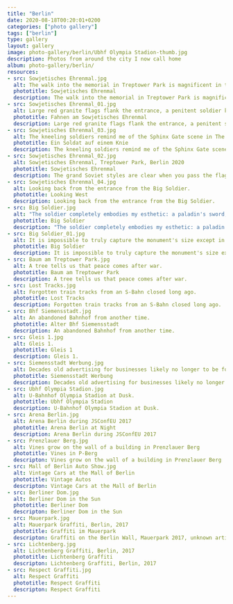 ```yaml
---
title: "Berlin"
date: 2020-08-18T00:20:01+0200
categories: ["photo gallery"]
tags: ["berlin"]
type: gallery
layout: gallery
image: photo-gallery/berlin/Ubhf Olympia Stadion-thumb.jpg
description: Photos from around the city I now call home
album: photo-gallery/berlin/
resources:
- src: Sowjetisches Ehrenmal.jpg
  alt: The walk into the memorial in Treptower Park is magnificent in the Spring.
  phototitle: Sowjetisches Ehrenmal
  description: The walk into the memorial in Treptower Park is magnificent in the Spring.
- src: Sowjetisches Ehrenmal_01.jpg
  alt: Large red granite flags flank the entrance, a penitent soldier kneels.
  phototitle: Fahnen am Sowjetisches Ehrenmal
  description: Large red granite flags flank the entrance, a penitent soldier kneels.
- src: Sowjetisches Ehrenmal_03.jpg
  alt: The kneeling soldiers remind me of the Sphinx Gate scene in The Neverending Story
  phototitle: Ein Soldat auf einem Knie
  description: The kneeling soldiers remind me of the Sphinx Gate scene in The Neverending Story
- src: Sowjetisches Ehrenmal_02.jpg
  alt: Sowjetisches Ehrenmal, Treptower Park, Berlin 2020
  phototitle: Sowjetisches Ehrenmal
  description: The grand Soviet styles are clear when you pass the flags and see the entire memorial at once.
- src: Sowjetisches Ehrenmal_04.jpg
  alt: Looking back from the entrance from the Big Soldier.
  phototitle: Looking West
  description: Looking back from the entrance from the Big Soldier.
- src: Big Soldier.jpg
  alt: "The soldier completely embodies my esthetic: a paladin's sword, standing on a crushed swastika"
  phototitle: Big Soldier
  description: "The soldier completely embodies my esthetic: a paladin's sword, standing on a crushed swastika"
- src: Big Soldier_01.jpg
  alt: It is impossible to truly capture the monument's size except in person.
  phototitle: Big Soldier
  description: It is impossible to truly capture the monument's size except in person.
- src: Baum am Treptower Park.jpg
  alt: A tree tells us that peace comes after war.
  phototitle: Baum am Treptower Park
  description: A tree tells us that peace comes after war.
- src: Lost Tracks.jpg
  alt: Forgotten train tracks from an S-Bahn closed long ago.
  phototitle: Lost Tracks
  description: Forgotten train tracks from an S-Bahn closed long ago.
- src: Bhf Siemensstadt.jpg
  alt: An abandoned Bahnhof from another time.
  phototitle: Alter Bhf Siemensstadt
  description: An abandoned Bahnhof from another time.
- src: Gleis 1.jpg
  alt: Gleis 1.
  phototitle: Gleis 1
  description: Gleis 1.
- src: Siemensstadt Werbung.jpg
  alt: Decades old advertising for businesses likely no longer to be found.
  phototitle: Siemensstadt Werbung
  description: Decades old advertising for businesses likely no longer to be found.
- src: Ubhf Olympia Stadion.jpg
  alt: U-Bahnhof Olympia Stadion at Dusk.
  phototitle: Ubhf Olympia Stadion
  description: U-Bahnhof Olympia Stadion at Dusk.
- src: Arena Berlin.jpg
  alt: Arena Berlin during JSConfEU 2017
  phototitle: Arena Berlin at Night
  description: Arena Berlin during JSConfEU 2017
- src: Prenzlauer Berg.jpg
  alt: Vines grow on the wall of a building in Prenzlauer Berg
  phototitle: Vines in P-Berg
  descripton: Vines grow on the wall of a building in Prenzlauer Berg
- src: Mall of Berlin Auto Show.jpg
  alt: Vintage Cars at the Mall of Berlin
  phototitle: Vintage Autos
  descripton: Vintage Cars at the Mall of Berlin
- src: Berliner Dom.jpg
  alt: Berliner Dom in the Sun
  phototitle: Berliner Dom
  descripton: Berliner Dom in the Sun
- src: Mauerpark.jpg
  alt: Mauerpark Graffiti, Berlin, 2017
  phototitle: Graffiti im Mauerpark
  descripton: Graffiti on the Berlin Wall, Mauerpark 2017, unknown artist
- src: Lichtenberg.jpg
  alt: Lichtenberg Graffiti, Berlin, 2017
  phototitle: Lichtenberg Graffiti
  descripton: Lichtenberg Graffiti, Berlin, 2017
- src: Respect Graffiti.jpg
  alt: Respect Graffiti
  phototitle: Respect Graffiti
  descripton: Respect Graffiti
---
```


